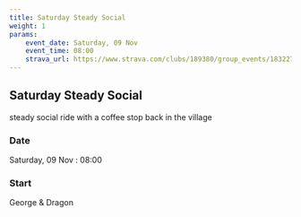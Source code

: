 ```yaml
---
title: Saturday Steady Social
weight: 1
params:
    event_date: Saturday, 09 Nov
    event_time: 08:00
    strava_url: https://www.strava.com/clubs/189380/group_events/1832279
---
```


## Saturday Steady Social 

steady social ride with a coffee stop back in the village 

### Date

Saturday, 09 Nov : 08:00

### Start

George &amp; Dragon


